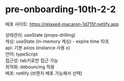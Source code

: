 # pre-onboarding-10th-2-2

배포 사이트: https://relaxed-macaron-1d715f.netlify.app

상태관리: useState (props-drilling) <br>
캐싱: useState (in-memory 캐싱) - expire time 10초 <br>
api: 기본 axios (instance 사용 x) <br>
언어: typeScript <br>
접근성: tab키로만 접근 가능 <br>
최적화: debouncing 적용 <br>
배포: netlify (브랜치 배포 가능해서 선택) <br>
